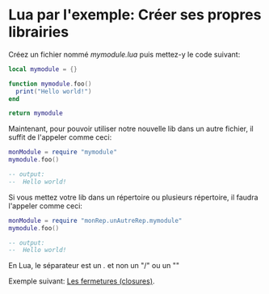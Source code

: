 # Lua par l'exemple: Créer ses propres librairies

Créez un fichier nommé *mymodule.lua* puis mettez-y le code suivant:
```lua
local mymodule = {}

function mymodule.foo()
  print("Hello world!")
end

return mymodule
```

Maintenant, pour pouvoir utiliser notre nouvelle lib dans un autre fichier, il suffit de l'appeler comme ceci:
```lua
monModule = require "mymodule"
mymodule.foo()

-- output:
--  Hello world!
```

Si vous mettez votre lib dans un répertoire ou plusieurs répertoire, il faudra l'appeler comme ceci:
```lua
monModule = require "monRep.unAutreRep.mymodule"
mymodule.foo()

-- output:
--  Hello world!
```

En Lua, le séparateur est un *.* et non un "/" ou un "\"

Exemple suivant: [Les fermetures (closures)](closures.md).
